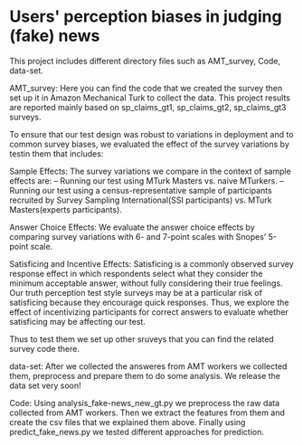 # Users' perception biases in judging (fake) news


This project includes different directory files such as AMT_survey, Code, data-set.

AMT_survey:
Here you can find the code that we created the survey then set up it in Amazon Mechanical Turk to collect the data.
This project results are reported mainly based on sp_claims_gt1, sp_claims_gt2, sp_claims_gt3 surveys.

To ensure that our test design was robust to variations in deployment and to common survey biases, 
we evaluated the effect of the survey variations by testin them that includes: 

Sample Effects: The survey variations we compare in the context of sample effects are: – Running our test using MTurk Masters vs. naive MTurkers.
– Running our test using a census-representative sample of participants recruited by Survey Sampling International(SSI participants) vs. MTurk Masters(experts participants).

Answer Choice Effects: We evaluate the answer choice effects by comparing survey variations with 6- and 7-point scales with Snopes’ 5-point scale.

Satisficing and Incentive Effects: Satisficing is a commonly observed survey response effect in which respondents select what they consider the minimum acceptable answer, 
without fully considering their true feelings. 
Our truth perception test style surveys may be at a particular risk of satisficing because they encourage quick responses. 
Thus, we explore the effect of incentivizing participants for correct answers to evaluate whether satisficing may be affecting our test.

Thus to test them we set up other sruveys that you can find the related survey code there.


data-set:
After we collected the answeres from AMT workers we collected them, preprocess and prepare them to do some analysis.
We release the data set very soon!

Code:
Using analysis_fake-news_new_gt.py we preprocess the raw data collected from AMT workers. 
Then we extract the features from them and create the csv files that we explained them above.
Finally using predict_fake_news.py we tested different approaches for prediction.
 
 
